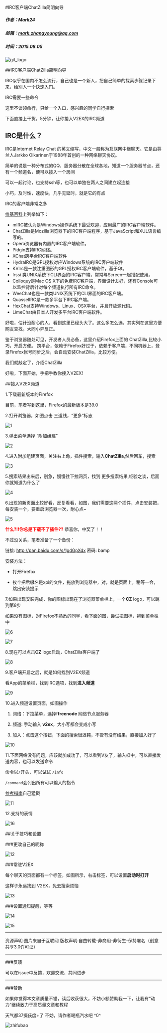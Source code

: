 #IRC客户端ChatZilla简明向导
##### 作者：Mark24
##### 邮箱：mark.zhangyoung@qq.com
##### 时间：2015.08.05
![git_logo](http://ww1.sinaimg.cn/mw690/44894cbbgw1eus4od5flfj20kw0h2mzd.jpg)


##IRC客户端ChatZilla简明向导

IRC似乎在国内不怎么流行，自己也是一个新人，把自己简单的探索步骤记录下来，给别人一个快速入门。

IRC需要一些命令 

这里不谈领命行，只给一个入口，感兴趣的同学自行探索

下面直接上干货，5分钟，让你接入V2EX的IRC频道

## IRC是什么？

IRC是Internet Relay Chat 的英文缩写，中文一般称为互联网中继聊天。它是由芬兰人Jarkko Oikarinen于1988年首创的一种网络聊天协议。

简单的说是一种分布式的QQ，服务器分散在全球各地，知道一个服务器节点，还有一个频道名，便可以接入一个房间 

可以一起讨论，也支持ssh等，也可以单独在两人之间建立起连接

小巧，及时性，速度快，几乎无延时，就是它的有点

IRC的客户端非常之多

[维基百科](https://zh.wikipedia.org/wiki/IRC)上列举如下：


* mIRC被认为是Windows操作系统下最受欢迎，应用最广的IRC客户端软件。
* ChatZilla是Mozilla浏览器下的IRC客户端程序，基于JavaScript和XUL语言编写的。
* Opera浏览器有内置的IRC客户端软件。
* Pidgin支持IRC网络。
* XChat跨平台IRC客户端软件
* HydraIRC是GPL授权对应Windows系统的IRC客户端软件
* KVIrc是一款注重图形的GPL授权IRC客户端软件，基于Qt。
* Irssi 类UNIX系统下CLI界面的IRC客户端，常常与Screen一起搭配使用。
* Colloquy是Mac OS X下的免费IRC客户端，界面设计友好，还有Console可以监控背后针对每个频道执行所有IRC命令。
* WeeChat也是一款类UNIX系统下的CLI界面的IRC客户端。
* QuasselIRC是一款多平台下IRC客户端。
* HexChat支持Windows、Linux、OSX平台，并且开放源代码。
* LimeChat由日本人开发多平台IRC客户端软件。

好啦，估计没耐心的人，看到这里已经头大了。这么多怎么选，其实列在这里方便网友查找。大同小异反正。 

鉴于浏览器随处可见，开发者人员必备，这里介绍Firefox上面的 ChatZilla,比较小巧，开启方便。
跨平台，依赖于Firefox好过于，依赖于客户端，不同机器上，登录Firefox帐号同步之后，会自动安装ChatZilla，比较方便。

我们就敲定了，介绍ChatZilla

好啦，下面开始，手把手教你接入V2EX!

##接入V2EX频道

1.下载最新版本的Firefox

目前，笔者写到这里，Firefox的最新版本是39.0

2.打开浏览器，如图点击 三道线，“更多”标志

![1](http://ww2.sinaimg.cn/mw690/44894cbbgw1eus464049rj210z0opadb.jpg)

3.弹出菜单选择 “附加组建”

![2](http://ww1.sinaimg.cn/mw690/44894cbbgw1eus464euj6j20zk0m8dlj.jpg)

4.进入附加组建页面，关注右上角，插件搜索，输入<strong>ChatZilla</strong>,然后回车，搜索

![3](http://ww4.sinaimg.cn/mw690/44894cbbgw1eus469t24aj20zk0m84qp.jpg)

5.搜索结果出来后，别急，慢慢往下拉网页，找到 更多搜索结果,经验之谈，后面你就知道为什么了

![4](http://ww4.sinaimg.cn/mw690/44894cbbgw1eus46d6zesj20zk0m87wh.jpg)

6.出现的新页面比较好看，反复看看，如图，我们需要这两个插件，点击安装把，每安装一个，要重启浏览器一次，耐心点~

![5](http://ww3.sinaimg.cn/mw690/44894cbbgw1eus46eguyuj20zk0m8ak9.jpg)

<strong style="color: red;">什么?!!你总是下载不了插件??</strong> 恭喜你，中奖了！！

不过没关系，笔者准备了一个备份： 

链接: http://pan.baidu.com/s/1gdGpXdx 密码: bamp

安装方法：

* 打开Firefox

* 挨个把后缀名是xpi的文件，拖放到浏览器中，对，就是页面上，稍等一会，跳出安装提示

7.如果出现安装完成，你的图标出现在了浏览器菜单栏上，一个<strong>CZ</strong> logo，可以跳到第8步 

如果没有图标，对Firefox不熟悉的同学，看下面的图，尝试把图标，拖到菜单栏中 

![6](http://ww1.sinaimg.cn/mw690/44894cbbgw1eus46fmlzej20zk0m8n2y.jpg)

![7](http://ww4.sinaimg.cn/mw690/44894cbbgw1eus46k48yhj20zk0m8k40.jpg)

8.现在可以点击<strong>CZ</strong> logo启动，ChatZilla客户端了

![8](http://ww4.sinaimg.cn/mw690/44894cbbgw1eus46qphnfj20zk0m8gpp.jpg)

9.客户端开启之后，就是如何找到V2EX频道 

看App的菜单栏，找到IRC选项，找到<strong>进入频道</strong>

![9](http://ww2.sinaimg.cn/mw690/44894cbbgw1eus483lo7cj20zk0m8ah2.jpg)

10.进入频道设置页面，如图操作 

1. 网络：下拉菜单，选择f<strong>freenode</strong> 网络节点服务器

2. 频道: 手动输入 <strong>v2ex</strong>，大小写都会变成小写 

3. 加入：点击这个按钮，下面的搜索很迟钝，不管有没有结果，直接加入好了

![10](http://ww2.sinaimg.cn/mw690/44894cbbgw1eus484dkhij20zk0m8af3.jpg)

11.下面网络没有问题，应该就加成功了，可以看到V友了，输入框中，可以直接发送内容，也可以发送命令

命令以`/`开头，可以试试 `/info` 

`/command`会列出所有可以输入的指令

[参考指南](http://chatzilla.hacksrus.com/faq/)自己猛戳

![11](http://ww2.sinaimg.cn/mw690/44894cbbgw1eus487lftxj20zk0m878j.jpg)

12.支持的表情

![16](http://ww3.sinaimg.cn/mw690/44894cbbgw1eus60bub0gj20sn06bgn7.jpg)


##关于技巧和设置

###更改自己的昵称

![12](http://ww1.sinaimg.cn/mw690/44894cbbgw1eus488j5p0j20zk0m8gqf.jpg)

###常驻V2EX

每个聊天的页面都有一个标签，如图所示，右击标签，可以设置<strong>启动时打开</strong>

这样子永远找到 V2EX，免去搜索烦恼

![13](http://ww1.sinaimg.cn/mw690/44894cbbgw1eus4895yk2j20zk0m8aft.jpg)

###设置通知提醒，等等

![14](http://ww1.sinaimg.cn/mw690/44894cbbgw1eus48a8vk0j20zk0m8dko.jpg)

![15](http://ww1.sinaimg.cn/mw690/44894cbbgw1eus48b376oj20zk0m8wj9.jpg)


<hr>
资源声明:图片来自于互联网  
版权声明:自由转载-非商用-非衍生-保持署名（创意共享3.0许可证）

<hr>
###反馈

可以在issue中反馈，欢迎交流，共同进步

<hr>
###赞助

如果你觉得本文章质量不错，读后收获很大，不妨小额赞助我一下，让我有“动力”继续致力于高质量文章和教程

天气都37摄氏度+了
不妨，请作者喝瓶汽水吧 ^0^


![zhifubao](http://ww1.sinaimg.cn/mw690/44894cbbgw1euiwofemusj20dt0dijsy.jpg)


